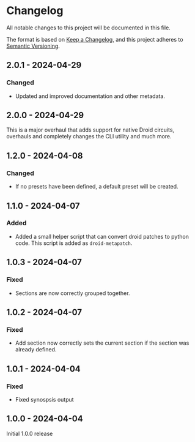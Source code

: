 # Changelog

All notable changes to this project will be documented in this file.

The format is based on [Keep a Changelog](https://keepachangelog.com/en/1.1.0/),
and this project adheres to [Semantic Versioning](https://semver.org/spec/v2.0.0.html).


## 2.0.1 - 2024-04-29

### Changed
- Updated and improved documentation and other metadata.

## 2.0.0 - 2024-04-29

This is a major overhaul that adds support for native Droid circuits, overhauls and completely changes the CLI utility and much more.

## 1.2.0 - 2024-04-08

### Changed
- If no presets have been defined, a default preset will be created.

## 1.1.0 - 2024-04-07

### Added
- Added a small helper script that can convert droid patches to python code. This script is added as `droid-metapatch`.

## 1.0.3 - 2024-04-07

### Fixed
- Sections are now correctly grouped together.

## 1.0.2 - 2024-04-07

### Fixed 
- Add section now correctly sets the current section if the section was already defined.

## 1.0.1 - 2024-04-04

### Fixed
- Fixed synospsis output

## 1.0.0 - 2024-04-04

Initial 1.0.0 release



